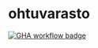 # ohtuvarasto

[![GHA workflow badge](https://github.com/pondbackjunior/ohtuvarasto/workflows/CI/badge.svg)](https://github.com/pondbackjunior/ohtuvarasto/actions)
